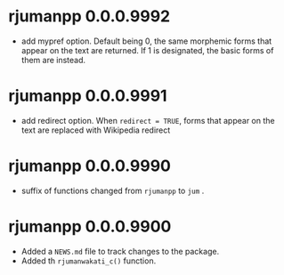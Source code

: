 # rjumanpp 0.0.0.9992

* add mypref option. Default being 0, the same morphemic forms that appear on the text are returned. If 1 is designated, the basic forms of them are instead.

# rjumanpp 0.0.0.9991

* add redirect option. When `redirect = TRUE`, forms that appear on the text are replaced with Wikipedia redirect

# rjumanpp 0.0.0.9990

* suffix of functions changed from `rjumanpp` to `jum` .

# rjumanpp 0.0.0.9900

* Added a `NEWS.md` file to track changes to the package.
* Added th `rjumanwakati_c()` function.


